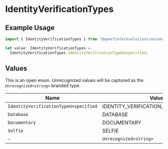# IdentityVerificationTypes

## Example Usage

```typescript
import { IdentityVerificationTypes } from "@apexfintechsolutions/ascend-sdk/models/components";

let value: IdentityVerificationTypes =
  IdentityVerificationTypes.IdentityVerificationTypeUnspecified;
```

## Values

This is an open enum. Unrecognized values will be captured as the `Unrecognized<string>` branded type.

| Name                                   | Value                                  |
| -------------------------------------- | -------------------------------------- |
| `IdentityVerificationTypeUnspecified`  | IDENTITY_VERIFICATION_TYPE_UNSPECIFIED |
| `Database`                             | DATABASE                               |
| `Documentary`                          | DOCUMENTARY                            |
| `Selfie`                               | SELFIE                                 |
| -                                      | `Unrecognized<string>`                 |